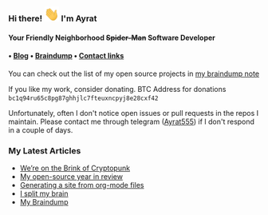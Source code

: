 <h3>Hi there! <img src="https://raw.githubusercontent.com/ayrat555/ayrat555/master/wave.gif" width="30px"> I'm Ayrat<br></h3>

<h4> Your Friendly Neighborhood <strike>Spider-Man</strike> Software Developer <h4>

<h4> • <a href="https://www.badykov.com/">Blog</a> • <a href="https://braindump.badykov.com/">Braindump</a> • <a href="https://braindump.badykov.com/notes/20210901184335-my_resources_and_social_links/">Contact links</a></h4>

You can check out the list of my open source projects in <a href="https://braindump.badykov.com/notes/20210830181701-my_projects/">my braindump note</a>

If you like my work, consider donating. BTC Address for donations `bc1q94ru65c8pg87ghhjlc7fteuxncpyj8e28cxf42`

Unfortunately, often I don't notice open issues or pull requests in the repos I maintain. Please contact me through telegram (<a href="https://t.me/ayrat555">Ayrat555</a>) if I don't respond in a couple of days.
<h3>My Latest Articles</h3>

<!-- BLOG-POST-LIST:START -->
- [We’re on the Brink of Cryptopunk](https://www.badykov.com/elixir/cryptopunk/)
- [My open-source year in review](https://www.badykov.com/common/oss-year/)
- [Generating a site from org-mode files](https://www.badykov.com/emacs/generating-site-from-org-mode-files/)
- [I split my brain](https://www.badykov.com/emacs/split/)
- [My Braindump](https://www.badykov.com/common/braindump/)
<!-- BLOG-POST-LIST:END -->
